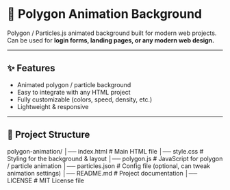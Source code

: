 # 🌌 Polygon Animation Background

Polygon / Particles.js animated background built for modern web projects.  
Can be used for **login forms, landing pages, or any modern web design.**

---

## ✨ Features
- Animated polygon / particle background  
- Easy to integrate with any HTML project  
- Fully customizable (colors, speed, density, etc.)  
- Lightweight & responsive  

---

## 📂 Project Structure
polygon-animation/
│── index.html # Main HTML file
│── style.css # Styling for the background & layout
│── polygon.js # JavaScript for polygon / particle animation
│── particles.json # Config file (optional, can tweak animation settings)
│── README.md # Project documentation
│── LICENSE # MIT License file
